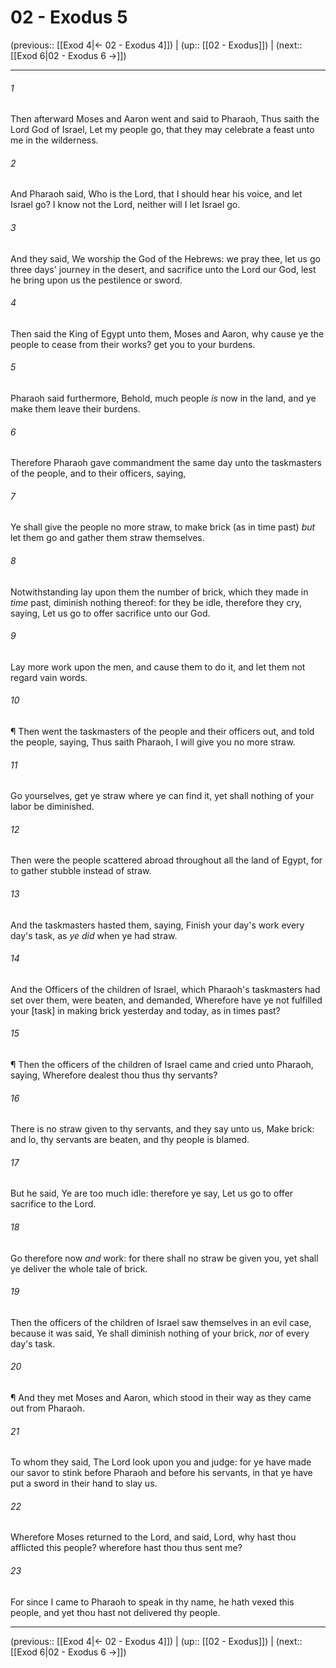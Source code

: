 # 02 - Exodus 5

(previous:: [[Exod 4|← 02 - Exodus 4]]) | (up:: [[02 - Exodus]]) | (next:: [[Exod 6|02 - Exodus 6 →]])

***


###### 1 
Then afterward Moses and Aaron went and said to Pharaoh, Thus saith the Lord God of Israel, Let my people go, that they may celebrate a feast unto me in the wilderness. 

###### 2 
And Pharaoh said, Who is the Lord, that I should hear his voice, and let Israel go? I know not the Lord, neither will I let Israel go. 

###### 3 
And they said, We worship the God of the Hebrews: we pray thee, let us go three days' journey in the desert, and sacrifice unto the Lord our God, lest he bring upon us the pestilence or sword. 

###### 4 
Then said the King of Egypt unto them, Moses and Aaron, why cause ye the people to cease from their works? get you to your burdens. 

###### 5 
Pharaoh said furthermore, Behold, much people _is_ now in the land, and ye make them leave their burdens. 

###### 6 
Therefore Pharaoh gave commandment the same day unto the taskmasters of the people, and to their officers, saying, 

###### 7 
Ye shall give the people no more straw, to make brick (as in time past) _but_ let them go and gather them straw themselves. 

###### 8 
Notwithstanding lay upon them the number of brick, which they made in _time_ past, diminish nothing thereof: for they be idle, therefore they cry, saying, Let us go to offer sacrifice unto our God. 

###### 9 
Lay more work upon the men, and cause them to do it, and let them not regard vain words. 

###### 10 
¶ Then went the taskmasters of the people and their officers out, and told the people, saying, Thus saith Pharaoh, I will give you no more straw. 

###### 11 
Go yourselves, get ye straw where ye can find it, yet shall nothing of your labor be diminished. 

###### 12 
Then were the people scattered abroad throughout all the land of Egypt, for to gather stubble instead of straw. 

###### 13 
And the taskmasters hasted them, saying, Finish your day's work every day's task, as _ye did_ when ye had straw. 

###### 14 
And the Officers of the children of Israel, which Pharaoh's taskmasters had set over them, were beaten, and demanded, Wherefore have ye not fulfilled your [task] in making brick yesterday and today, as in times past? 

###### 15 
¶ Then the officers of the children of Israel came and cried unto Pharaoh, saying, Wherefore dealest thou thus thy servants? 

###### 16 
There is no straw given to thy servants, and they say unto us, Make brick: and lo, thy servants are beaten, and thy people is blamed. 

###### 17 
But he said, Ye are too much idle: therefore ye say, Let us go to offer sacrifice to the Lord. 

###### 18 
Go therefore now _and_ work: for there shall no straw be given you, yet shall ye deliver the whole tale of brick. 

###### 19 
Then the officers of the children of Israel saw themselves in an evil case, because it was said, Ye shall diminish nothing of your brick, _nor_ of every day's task. 

###### 20 
¶ And they met Moses and Aaron, which stood in their way as they came out from Pharaoh. 

###### 21 
To whom they said, The Lord look upon you and judge: for ye have made our savor to stink before Pharaoh and before his servants, in that ye have put a sword in their hand to slay us. 

###### 22 
Wherefore Moses returned to the Lord, and said, Lord, why hast thou afflicted this people? wherefore hast thou thus sent me? 

###### 23 
For since I came to Pharaoh to speak in thy name, he hath vexed this people, and yet thou hast not delivered thy people.

***

(previous:: [[Exod 4|← 02 - Exodus 4]]) | (up:: [[02 - Exodus]]) | (next:: [[Exod 6|02 - Exodus 6 →]])
